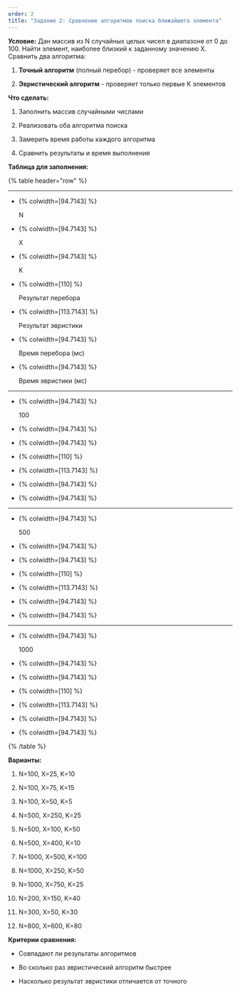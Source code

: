 ```yaml
---
order: 2
title: "Задание 2: Сравнение алгоритмов поиска ближайшего элемента"
---
```


**Условие:** Дан массив из N случайных целых чисел в диапазоне от 0 до 100. Найти элемент, наиболее близкий к заданному значению X. Сравнить два алгоритма:

1. **Точный алгоритм** (полный перебор) - проверяет все элементы

2. **Эвристический алгоритм** - проверяет только первые K элементов

**Что сделать:**

1. Заполнить массив случайными числами

2. Реализовать оба алгоритма поиска

3. Замерить время работы каждого алгоритма

4. Сравнить результаты и время выполнения

**Таблица для заполнения:**

{% table header="row" %}

---

*  {% colwidth=[94.7143] %}

   N

*  {% colwidth=[94.7143] %}

   X

*  {% colwidth=[94.7143] %}

   K

*  {% colwidth=[110] %}

   Результат перебора

*  {% colwidth=[113.7143] %}

   Результат эвристики

*  {% colwidth=[94.7143] %}

   Время перебора (мс)

*  {% colwidth=[94.7143] %}

   Время эвристики (мс)

---

*  {% colwidth=[94.7143] %}

   100

*  {% colwidth=[94.7143] %}

   

*  {% colwidth=[94.7143] %}

   

*  {% colwidth=[110] %}

   

*  {% colwidth=[113.7143] %}

   

*  {% colwidth=[94.7143] %}

   

*  {% colwidth=[94.7143] %}

   

---

*  {% colwidth=[94.7143] %}

   500

*  {% colwidth=[94.7143] %}

   

*  {% colwidth=[94.7143] %}

   

*  {% colwidth=[110] %}

   

*  {% colwidth=[113.7143] %}

   

*  {% colwidth=[94.7143] %}

   

*  {% colwidth=[94.7143] %}

   

---

*  {% colwidth=[94.7143] %}

   1000

*  {% colwidth=[94.7143] %}

   

*  {% colwidth=[94.7143] %}

   

*  {% colwidth=[110] %}

   

*  {% colwidth=[113.7143] %}

   

*  {% colwidth=[94.7143] %}

   

*  {% colwidth=[94.7143] %}

   

{% /table %}

**Варианты:**

1. N=100, X=25, K=10

2. N=100, X=75, K=15

3. N=100, X=50, K=5

4. N=500, X=250, K=25

5. N=500, X=100, K=50

6. N=500, X=400, K=10

7. N=1000, X=500, K=100

8. N=1000, X=250, K=50

9. N=1000, X=750, K=25

10. N=200, X=150, K=40

11. N=300, X=50, K=30

12. N=800, X=600, K=80

**Критерии сравнения:**

-  Совпадают ли результаты алгоритмов

-  Во сколько раз эвристический алгоритм быстрее

-  Насколько результат эвристики отличается от точного